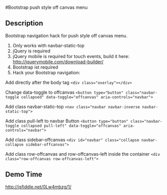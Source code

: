 #Bootstrap push style off canvas menu

## Description
Bootstrap navigation hack for push style off canvas menu.

1. Only works with navbar-static-top
2. jQuery is required
3. jQuery mobile is required for touch events, build it here: http://jquerymobile.com/download-builder/
4. Bootstrap ist required
5. Hack your Bootstrap navigation:

Add directly after the body tag
```<div class="overlay"></div>```

Change data-toggle to offcanvas
```<button type="button" class="navbar-toggle collapsed" data-toggle="offcanvas" aria-controls="navbar">```

Add class navbar-static-top
```<nav class="navbar navbar-inverse navbar-static-top">```

Add class pull-left to navbar Button
```<button type="button" class="navbar-toggle collapsed pull-left" data-toggle="offcanvas" aria-controls="navbar">```

Add class sidebar-offcanvas
```<div id="navbar" class="collapse navbar-collapse sidebar-offcanvas">```

Add class row-offcanvas and row-offcanvas-left inside the container
```<div class="row-offcanvas row-offcanvas-left">```

## Demo Time
http://jsfiddle.net/0Lw4mbzg/1/
